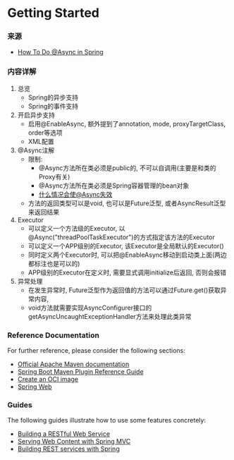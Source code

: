# Getting Started


### 来源

* [How To Do @Async in Spring](https://www.baeldung.com/spring-async)

### 内容详解

1. 总览
   - Spring的异步支持
   - Spring的事件支持
2. 开启异步支持
   - 启用@EnableAsync, 额外提到了annotation, mode, proxyTargetClass, order等选项
   - XML配置
3. @Async注解
   - 限制: 
     - @Async方法所在类必须是public的, 不可以自调用(主要是和类的Proxy有关)
     - @Async方法所在类必须是Spring容器管理的bean对象
     - [什么情况会使@Async失效](https://www.cnblogs.com/tsangyi/p/13303018.html)
   - 方法的返回类型可以是void, 也可以是Future泛型, 或者AsyncResult泛型来返回结果
4. Executor
   - 可以定义一个方法级的Executor, 以@Async("threadPoolTaskExecutor")的方式指定该方法的Executor
   - 可以定义一个APP级别的Executor, 该Executor是全局默认的Executor()
   - 同时定义两个Executor时, 可以把@EnableAsync移动到启动类上面(两边都标注也是可以的)
   - APP级别的Executor在定义时, 需要显式调用initialize后返回, 否则会报错
5. 异常处理
   - 在发生异常时, Future泛型作为返回值的方法可以通过Future.get()获取异常内容, 
   - void方法就需要实现AsyncConfigurer接口的getAsyncUncaughtExceptionHandler方法来处理此类异常

### Reference Documentation
For further reference, please consider the following sections:

* [Official Apache Maven documentation](https://maven.apache.org/guides/index.html)
* [Spring Boot Maven Plugin Reference Guide](https://docs.spring.io/spring-boot/docs/2.7.8/maven-plugin/reference/html/)
* [Create an OCI image](https://docs.spring.io/spring-boot/docs/2.7.8/maven-plugin/reference/html/#build-image)
* [Spring Web](https://docs.spring.io/spring-boot/docs/2.7.8/reference/htmlsingle/#web)

### Guides
The following guides illustrate how to use some features concretely:

* [Building a RESTful Web Service](https://spring.io/guides/gs/rest-service/)
* [Serving Web Content with Spring MVC](https://spring.io/guides/gs/serving-web-content/)
* [Building REST services with Spring](https://spring.io/guides/tutorials/rest/)

